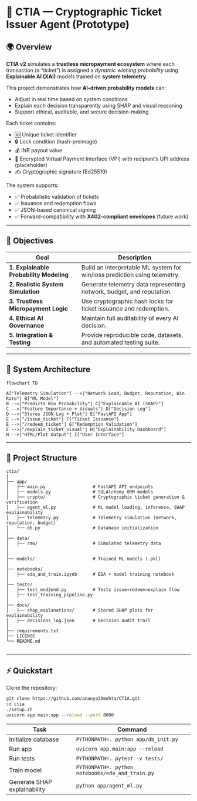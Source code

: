 # 🔐 CTIA — Cryptographic Ticket Issuer Agent (Prototype)

## 🌍 Overview

**CTIA v2** simulates a **trustless micropayment ecosystem** where each transaction (a “ticket”) is assigned a *dynamic winning probability* using **Explainable AI (XAI)** models trained on **system telemetry**.

This project demonstrates how **AI-driven probability models** can:
- Adjust in real time based on system conditions  
- Explain each decision transparently using SHAP and visual reasoning  
- Support ethical, auditable, and secure decision-making  

Each ticket contains:
- 🆔 Unique ticket identifier  
- 🔒 Lock condition (hash-preimage)  
- 💰 INR payout value  
- 📩 Encrypted Virtual Payment Interface (VPI) with recipient’s UPI address (placeholder)  
- ✍️ Cryptographic signature (Ed25519)  

The system supports:
- ✅ Probabilistic validation of tickets  
- ✅ Issuance and redemption flows  
- ✅ JSON-based canonical signing  
- ✅ Forward-compatibility with **X402-compliant envelopes** (future work)  

---

## 🎯 Objectives

| Goal | Description |
|------|--------------|
| **1. Explainable Probability Modeling** | Build an interpretable ML system for win/loss prediction using telemetry. |
| **2. Realistic System Simulation** | Generate telemetry data representing network, budget, and reputation. |
| **3. Trustless Micropayment Logic** | Use cryptographic hash locks for ticket issuance and redemption. |
| **4. Ethical AI Governance** | Maintain full auditability of every AI decision. |
| **5. Integration & Testing** | Provide reproducible code, datasets, and automated testing suite. |

---

## 🧩 System Architecture

```mermaid
flowchart TD

A["Telemetry Simulation"] -->|"Network Load, Budget, Reputation, Win Rate"| B["ML Model"]
B -->|"Predicts Win Probability"| C["Explainable AI (SHAP)"]
C -->|"Feature Importance + Visuals"| D["Decision Log"]
D -->|"Stores JSON Log + Plot"| E["FastAPI App"]
E -->|"/issue_ticket"| F["Ticket Issuance"]
E -->|"/redeem_ticket"| G["Redemption Validation"]
E -->|"/explain_ticket_visual"| H["Explainability Dashboard"]
H -->|"HTML/Plot Output"| I["User Interface"]
```
---

## 📂 Project Structure

```text
ctia/
│
├── app/
│   ├── main.py                  # FastAPI API endpoints
│   ├── models.py                # SQLAlchemy ORM models
│   ├── crypto/                  # Cryptographic ticket generation & verification
│   ├── agent_ml.py              # ML model loading, inference, SHAP explainability
│   ├── telemetry.py             # Telemetry simulation (network, reputation, budget)
│   └── db.py                    # Database initialization
│
├── data/
│   ├── raw/                     # Simulated telemetry data
│   
│
├── models/                      # Trained ML models (.pkl)
│
├── notebooks/
│   ├── eda_and_train.ipynb      # EDA + model training notebook
│
├── tests/
│   ├── test_end2end.py          # Tests issue→redeem→explain flow
│   ├── test_training_pipeline.py
│
├── docs/
│   ├── shap_explanations/       # Stored SHAP plots for explainability
│   ├── decisions_log.json       # Decision audit trail
│
├── requirements.txt
├── LICENSE
└── README.md


```
---

## ⚡ Quickstart

Clone the repository:

```bash
git clone https://github.com/ananya39mehta/CTIA.git
cd ctia
./setup.sh
uvicorn app.main:app --reload --port 8000

```
| Task                         | Command                                          |
| ---------------------------- | ------------------------------------------------ |
| Initialize database          | `PYTHONPATH=. python app/db_init.py`             |
| Run app                      | `uvicorn app.main:app --reload`                  |
| Run tests                    | `PYTHONPATH=. pytest -v tests/`                  |
| Train model                  | `PYTHONPATH=. python notebooks/eda_and_train.py` |
| Generate SHAP explainability | `python app/agent_ml.py`                         |


